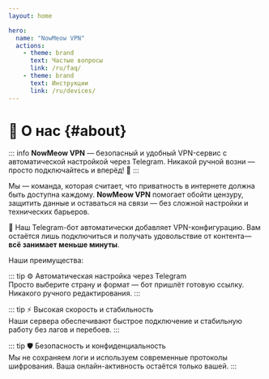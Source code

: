 ```yaml
---
layout: home

hero:
  name: "NowMeow VPN"
  actions:
    - theme: brand
      text: Частые вопросы
      link: /ru/faq/
    - theme: brand
      text: Инструкции
      link: /ru/devices/
---
```

# 🐾 О нас {#about}

::: info
**NowMeow VPN** — безопасный и удобный VPN-сервис с автоматической настройкой через Telegram. Никакой ручной возни — просто подключайтесь и вперёд! 🚀
:::

Мы — команда, которая считает, что приватность в интернете должна быть доступна каждому. **NowMeow VPN** помогает обойти цензуру, защитить данные и оставаться на связи — без сложной настройки и технических барьеров.

📲 Наш Telegram-бот автоматически добавляет VPN-конфигурацию. Вам остаётся лишь подключиться и получать удовольствие от контента— **всё занимает меньше минуты**.

Наши преимущества:

::: tip ⚙️ Автоматическая настройка через Telegram  
Просто выберите страну и формат — бот пришлёт готовую ссылку. Никакого ручного редактирования.
:::

::: tip ⚡ Высокая скорость и стабильность  
Наши сервера обеспечивают быстрое подключение и стабильную работу без лагов и перебоев.
:::

::: tip 🛡️ Безопасность и конфиденциальность  
Мы не сохраняем логи и используем современные протоколы шифрования. Ваша онлайн-активность остаётся только вашей.
:::




